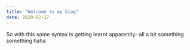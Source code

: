 ```yaml
---
title: "Welcome to my blog"
date: 2020-02-27
---
```

So with this some syntax is getting learnt apparently- all a bit something something haha
